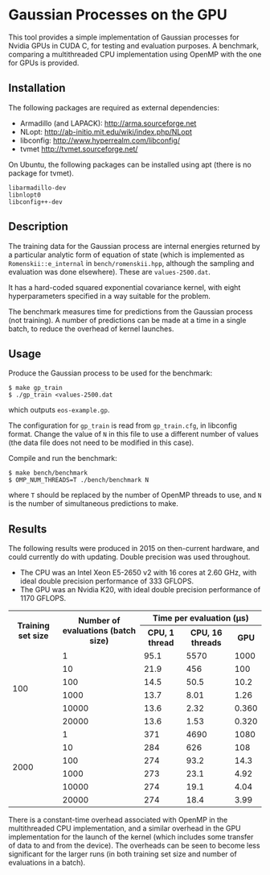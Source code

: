 # Gaussian Processes on the GPU

This tool provides a simple implementation of Gaussian processes for
Nvidia GPUs in CUDA C, for testing and evaluation purposes.  A
benchmark, comparing a multithreaded CPU implementation using OpenMP
with the one for GPUs is provided.

## Installation

The following packages are required as external dependencies:

 - Armadillo (and LAPACK): http://arma.sourceforge.net
 - NLopt: http://ab-initio.mit.edu/wiki/index.php/NLopt
 - libconfig: http://www.hyperrealm.com/libconfig/
 - tvmet http://tvmet.sourceforge.net/
 
On Ubuntu, the following packages can be installed using apt (there is
no package for tvmet).

```
libarmadillo-dev
libnlopt0
libconfig++-dev
```

## Description

The training data for the Gaussian process are internal energies
returned by a particular analytic form of equation of state (which is
implemented as `Romenskii::e_internal` in `bench/romenskii.hpp`,
although the sampling and evaluation was done elsewhere).  These are
`values-2500.dat`.

It has a hard-coded squared exponential covariance kernel, with eight
hyperparameters specified in a way suitable for the problem.

The benchmark measures time for predictions from the Gaussian process
(not training).  A number of predictions can be made at a time in a
single batch, to reduce the overhead of kernel launches.

## Usage

Produce the Gaussian process to be used for the benchmark:

```
$ make gp_train
$ ./gp_train <values-2500.dat
```

which outputs `eos-example.gp`.

The configuration for `gp_train` is read from `gp_train.cfg`, in
libconfig format.  Change the value of `N` in this file to use a
different number of values (the data file does not need to be modified
in this case).

Compile and run the benchmark:

```
$ make bench/benchmark
$ OMP_NUM_THREADS=T ./bench/benchmark N
```

where `T` should be replaced by the number of OpenMP threads to use,
and `N` is the number of simultaneous predictions to make.


## Results

The following results were produced in 2015 on then-current hardware, and
could currently do with updating.  Double precision was used
throughout.

- The CPU was an Intel Xeon E5-2650 v2 with 16 cores at 2.60 GHz, with ideal double precision performance of 333 GFLOPS.
- The GPU was an Nvidia K20, with ideal double precision performance of 1170 GFLOPS.

<table>
  <tr>
    <th rowspan="2">Training set size</th>
    <th rowspan="2">Number of evaluations (batch size)</th>
    <th colspan="3">Time per evaluation (&mu;s)</th>
  </tr>
  <tr>
    <th>CPU, 1 thread</th>
    <th>CPU, 16 threads</th>
    <th>GPU</th>
  </tr>
  <tr> <td rowspan="6">100</td>
       <td>1</td>      <td>95.1</td> <td>5570</td> <td>1000</td> </tr>
  <tr> <td>10</td>     <td>21.9</td> <td>456</td>  <td>100</td>  </tr>
  <tr> <td>100</td>    <td>14.5</td> <td>50.5</td> <td>10.2</td> </tr>
  <tr> <td>1000</td>   <td>13.7</td> <td>8.01</td> <td>1.26</td> </tr>
  <tr> <td>10000</td>  <td>13.6</td> <td>2.32</td> <td>0.360</td></tr>
  <tr> <td>20000</td>  <td>13.6</td> <td>1.53</td> <td>0.320</td></tr>
  <tr> <td rowspan="6">2000</td>
       <td>1</td>      <td>371</td> <td>4690</td> <td>1080</td>  </tr>
  <tr> <td>10</td>     <td>284</td> <td>626</td>  <td>108</td>   </tr>
  <tr> <td>100</td>    <td>274</td> <td>93.2</td> <td>14.3</td>  </tr>
  <tr> <td>1000</td>   <td>273</td> <td>23.1</td> <td>4.92</td>  </tr>
  <tr> <td>10000</td>  <td>274</td> <td>19.1</td> <td>4.04</td>  </tr>
  <tr> <td>20000</td>  <td>274</td> <td>18.4</td> <td>3.99</td>  </tr>
</table>

There is a constant-time overhead associated with OpenMP in the
multithreaded CPU implementation, and a similar overhead in the GPU
implementation for the launch of the kernel (which includes some
transfer of data to and from the device).  The overheads can be seen
to become less significant for the larger runs (in both training set
size and number of evaluations in a batch).
